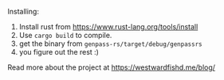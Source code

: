 Installing:

1. Install rust from https://www.rust-lang.org/tools/install
2. Use `cargo build` to compile.
3. get the binary from `genpass-rs/target/debug/genpassrs`
4. you figure out the rest :)

Read more about the project at https://westwardfishd.me/blog/
